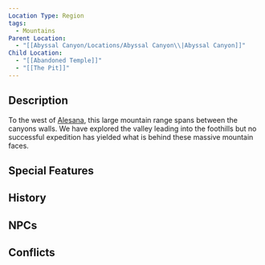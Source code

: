 ```yaml
---
Location Type: Region
tags:
  - Mountains
Parent Location:
  - "[[Abyssal Canyon/Locations/Abyssal Canyon\\|Abyssal Canyon]]"
Child Location:
  - "[[Abandoned Temple]]"
  - "[[The Pit]]"
---
```

## Description

To the west of [Alesana](https://www.notion.soAlesna), this large mountain range spans between the canyons walls. We have explored the valley leading into the foothills but no successful expedition has yielded what is behind these massive mountain faces.

## Special Features

## History

## NPCs

## Conflicts